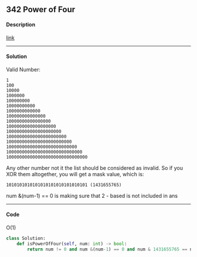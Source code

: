 ## 342 Power of Four

#### Description

[link](https://leetcode.com/problems/power-of-four/)

---

#### Solution

Valid Number:

```
1
100
10000
1000000
100000000
10000000000
1000000000000
100000000000000
10000000000000000
1000000000000000000
100000000000000000000
10000000000000000000000
1000000000000000000000000
100000000000000000000000000
10000000000000000000000000000
1000000000000000000000000000000
```

Any other number not it the list should be considered as invalid.
So if you XOR them altogether, you will get a mask value, which is:

```
1010101010101010101010101010101 (1431655765)
```

num &(num-1) == 0 is making sure that 2 - based is not included in ans

---

#### Code

O(1)

```python
class Solution:
    def isPowerOfFour(self, num: int) -> bool:
        return num != 0 and num &(num-1) == 0 and num & 1431655765 == num
```
